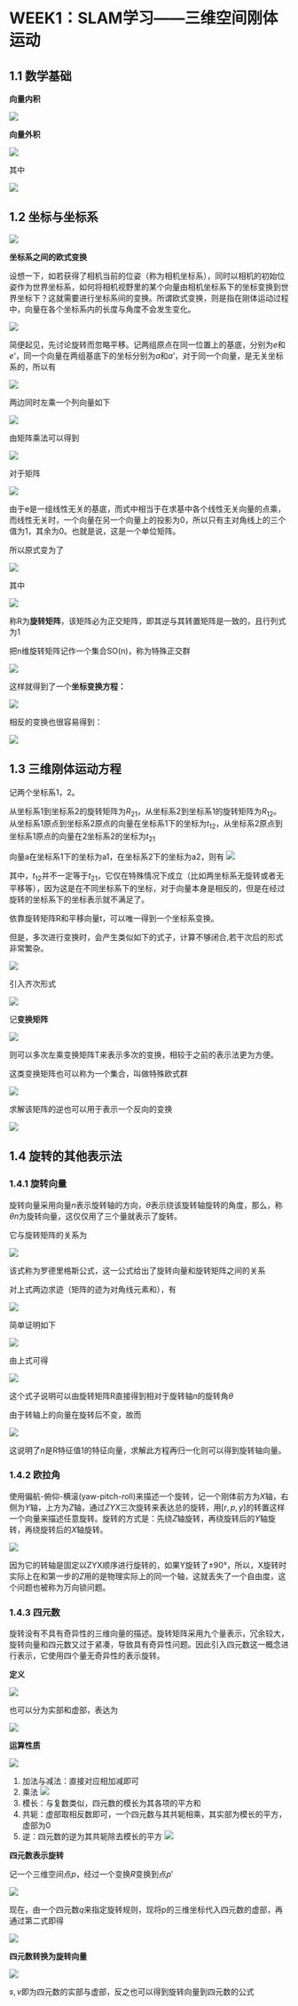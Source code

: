 # WEEK1：SLAM学习——三维空间刚体运动

## 1.1 数学基础

**向量内积**

![](image/2022-08-19-17-03-32.png)

**向量外积**

![](image/2022-08-19-17-04-10.png)

其中

![](image/2022-08-19-17-04-36.png)

## 1.2 坐标与坐标系 

![](image/2022-08-19-17-05-11.png)

**坐标系之间的欧式变换**

设想一下，如若获得了相机当前的位姿（称为相机坐标系），同时以相机的初始位姿作为世界坐标系，如何将相机视野里的某个向量由相机坐标系下的坐标变换到世界坐标下？这就需要进行坐标系间的变换。所谓欧式变换，则是指在刚体运动过程中，向量在各个坐标系内的长度与角度不会发生变化。

![](image/2022-08-19-19-05-25.png)

简便起见，先讨论旋转而忽略平移。记两组原点在同一位置上的基底，分别为$e$和$e‘$，同一个向量在两组基底下的坐标分别为$a$和$a’$，对于同一个向量，是无关坐标系的，所以有

![](image/2022-08-19-19-06-12.png)

两边同时左乘一个列向量如下

![](image/2022-08-19-19-06-53.png)

由矩阵乘法可以得到

![](image/2022-08-19-19-07-00.png)

对于矩阵

![](image/2022-08-19-19-07-16.png)

由于e是一组线性无关的基底，而式中相当于在求基中各个线性无关向量的点乘，而线性无关时，一个向量在另一个向量上的投影为0，所以只有主对角线上的三个值为1，其余为0。也就是说，这是一个单位矩阵。

所以原式变为了

![](image/2022-08-19-19-07-25.png)

其中

![](image/2022-08-19-19-07-33.png)

称R为**旋转矩阵**，该矩阵必为正交矩阵，即其逆与其转置矩阵是一致的，且行列式为1

把n维旋转矩阵记作一个集合SO(n)，称为特殊正交群

![](image/2022-08-19-19-08-15.png)


这样就得到了一个**坐标变换方程：**

![](image/2022-08-19-19-08-39.png)

相反的变换也很容易得到：

![](image/2022-08-19-19-08-48.png)

## 1.3 三维刚体运动方程

记两个坐标系1，2。

从坐标系1到坐标系2的旋转矩阵为$R_{21}$，从坐标系2到坐标系1的旋转矩阵为$R_{12}$。
从坐标系1原点到坐标系2原点的向量在坐标系1下的坐标为$t_{12}$，从坐标系2原点到坐标系1原点的向量在2坐标系2的坐标为$t_{21}$

向量a在坐标系1下的坐标为a1，在坐标系2下的坐标为a2，则有
![](image/2022-08-22-10-29-12.png)

其中，$t_{12}$并不一定等于$t_{21}$，它仅在特殊情况下成立（比如两坐标系无旋转或者无平移等），因为这是在不同坐标系下的坐标，对于向量本身是相反的，但是在经过旋转的坐标系下的坐标表示就不满足了。

依靠旋转矩阵R和平移向量t，可以唯一得到一个坐标系变换。

但是，多次进行变换时，会产生类似如下的式子，计算不够闭合,若干次后的形式非常繁杂。

![](image/2022-08-22-10-33-12.png)

引入齐次形式

![](image/2022-08-22-10-33-49.png)

记**变换矩阵**

![](image/2022-08-22-10-34-31.png)

则可以多次左乘变换矩阵T来表示多次的变换，相较于之前的表示法更为方便。

这类变换矩阵也可以称为一个集合，叫做特殊欧式群

![](image/2022-08-22-10-34-51.png)

求解该矩阵的逆也可以用于表示一个反向的变换

![](image/2022-08-22-10-35-09.png)


## 1.4 旋转的其他表示法

### 1.4.1 旋转向量

旋转向量采用向量$n$表示旋转轴的方向，$θ$表示绕该旋转轴旋转的角度，那么，称$θn$为旋转向量，这仅仅用了三个量就表示了旋转。


它与旋转矩阵的关系为

![](image/2022-08-27-10-33-14.png)

该式称为罗德里格斯公式，这一公式给出了旋转向量和旋转矩阵之间的关系

对上式两边求迹（矩阵的迹为对角线元素和），有

![](image/2022-08-27-10-34-54.png)

简单证明如下 

![](image/2022-08-27-10-35-11.png)

由上式可得

![](image/2022-08-27-10-35-46.png)

这个式子说明可以由旋转矩阵R直接得到相对于旋转轴$n$的旋转角$θ$

由于转轴上的向量在旋转后不变，故而

![](image/2022-08-27-10-36-04.png)

这说明了$n$是R特征值1的特征向量，求解此方程再归一化则可以得到旋转轴向量。

### 1.4.2 欧拉角

使用偏航-俯仰-横滚(yaw-pitch-roll)来描述一个旋转，记一个刚体前方为$X$轴，右侧为$Y$轴，上方为$Z$轴，通过$ZYX$三次旋转来表达总的旋转，用$[r,p,y]$的转置这样一个向量来描述任意旋转。旋转的方式是：先绕$Z$轴旋转，再绕旋转后的$Y$轴旋转，再绕旋转后的$X$轴旋转。

![](image/2022-08-27-10-38-51.png)

因为它的转轴是固定以ZYX顺序进行旋转的，如果Y旋转了$±90°$，所以，X旋转时实际上在和第一步的$Z$用的是物理实际上的同一个轴，这就丢失了一个自由度，这个问题也被称为万向锁问题。 

### 1.4.3 四元数

旋转没有不具有奇异性的三维向量的描述。旋转矩阵采用九个量表示，冗余较大，旋转向量和四元数又过于紧凑，导致具有奇异性问题。因此引入四元数这一概念进行表示，它使用四个量无奇异性的表示旋转。

**定义**

![](image/2022-08-27-10-40-55.png)

也可以分为实部和虚部，表达为

![](image/2022-08-27-10-41-18.png)

**运算性质**

![](image/2022-08-27-10-41-37.png)

1. 加法与减法：直接对应相加减即可
2. 乘法
   ![](image/2022-08-27-10-42-46.png)
3. 模长：与复数类似，四元数的模长为其各项的平方和
4. 共轭：虚部取相反数即可，一个四元数与其共轭相乘，其实部为模长的平方，虚部为0
5. 逆：四元数的逆为其共轭除去模长的平方
   ![](image/2022-08-27-10-45-04.png)


**四元数表示旋转**

记一个三维空间点$p$，经过一个变换$R$变换到点$p'$

![](image/2022-08-27-10-52-24.png)

现在，由一个四元数$q$来指定旋转规则，现将p的三维坐标代入四元数的虚部，再通过第二式即得

![](image/2022-08-27-10-52-41.png)



**四元数转换为旋转向量**

![](image/2022-08-27-10-54-47.png)

$s,v$即为四元数的实部与虚部，反之也可以得到旋转向量到四元数的公式